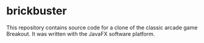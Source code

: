 # brickbuster

This repository contains source code for a clone of the classic arcade game Breakout. It was written with the JavaFX software platform.